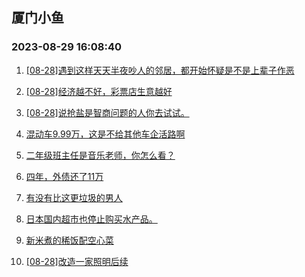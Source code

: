 ## 厦门小鱼 
### 2023-08-29 16:08:40

1. [[08-28]遇到这样天天半夜吵人的邻居，都开始怀疑是不是上辈子作恶](http://bbs.xmfish.com/read-htm-tid-18062094.html)

2. [[08-28]经济越不好，彩票店生意越好](http://bbs.xmfish.com/read-htm-tid-18062058.html)

3. [[08-28]说抢盐是智商问题的人你去试试。](http://bbs.xmfish.com/read-htm-tid-18062225.html)

4. [混动车9.99万，这是不给其他车企活路啊](http://bbs.xmfish.com/read-htm-tid-18062132.html)

5. [二年级班主任是音乐老师，你怎么看？](http://bbs.xmfish.com/read-htm-tid-18062316.html)

6. [四年，外债还了11万](http://bbs.xmfish.com/read-htm-tid-18062295.html)

7. [有没有比这更垃圾的男人](http://bbs.xmfish.com/read-htm-tid-18062503.html)

8. [日本国内超市也停止购买水产品。](http://bbs.xmfish.com/read-htm-tid-18062131.html)

9. [新米煮的稀饭配空心菜](http://bbs.xmfish.com/read-htm-tid-18062120.html)

10. [[08-28]改造一家照明后续](http://bbs.xmfish.com/read-htm-tid-18062087.html)

